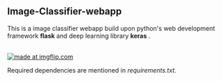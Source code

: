 ## Image-Classifier-webapp
This is a image classifier webapp build upon python's web development framework **flask** and deep learning library **keras** .


<br>
<a href="https://imgflip.com/gif/3dcl7q"><img src="https://i.imgflip.com/3dcl7q.gif" title="made at imgflip.com"/></a>


<br>







Required dependencies are mentioned in *requirements.txt*.


